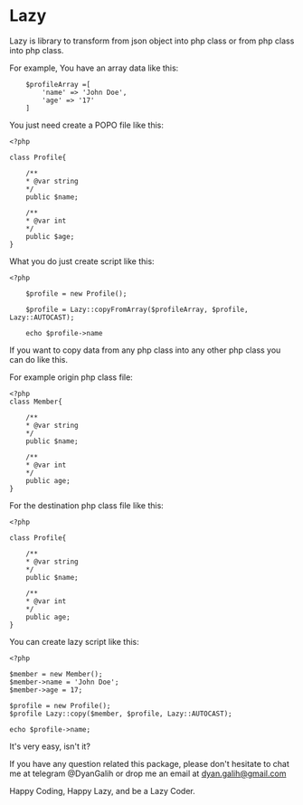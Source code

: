 # Lazy

Lazy is library to transform from json object into php class or from php class into php class. 

For example, You have an array data like this:
````
    $profileArray =[
        'name' => 'John Doe',
        'age' => '17'
    ]
````

You just need create a POPO file like this:
````
<?php

class Profile{

    /**
    * @var string
    */
    public $name;

    /**
    * @var int
    */
    public $age;
}
````

What you do just create script like this:
````
<?php

    $profile = new Profile();

    $profile = Lazy::copyFromArray($profileArray, $profile, Lazy::AUTOCAST);

    echo $profile->name
````

If you want to copy data from any php class into any other php class you can do like this.

For example origin php class file:

````
<?php
class Member{
    
    /**
    * @var string
    */
    public $name;

    /**
    * @var int
    */
    public age;
}
````

For the destination php class file like this:
````
<?php

class Profile{

    /**
    * @var string
    */
    public $name;

    /**
    * @var int
    */
    public age;
}
````

You can create lazy script like this:

````
<?php

$member = new Member();
$member->name = 'John Doe';
$member->age = 17;

$profile = new Profile();
$profile Lazy::copy($member, $profile, Lazy::AUTOCAST);

echo $profile->name;

````

It's very easy, isn't it?

If you have any question related this package, please don't hesitate to chat me at telegram @DyanGalih or drop me an email at dyan.galih@gmail.com

Happy Coding, Happy Lazy, and be a Lazy Coder. 